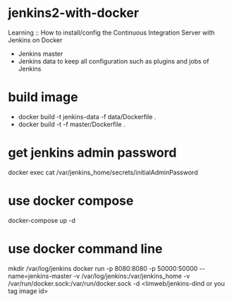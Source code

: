 # jenkins2-with-docker
Learning :: How to install/config the Continuous Integration Server with Jenkins on Docker 

* Jenkins master 
* Jenkins data to keep all configuration such as plugins and jobs of Jenkins

# build image
* docker build -t jenkins-data -f data/Dockerfile .
* docker build -t <you tag jenkins2> -f master/Dockerfile .

# get jenkins admin password
docker exec <container id> cat /var/jenkins_home/secrets/initialAdminPassword

# use docker compose 
docker-compose up -d 

# use docker command line
mkdir /var/log/jenkins
docker run -p 8080:8080 -p 50000:50000 --name=jenkins-master -v /var/log/jenkins:/var/jenkins_home -v /var/run/docker.sock:/var/run/docker.sock  -d <limweb/jenkins-dind or you tag image id>
